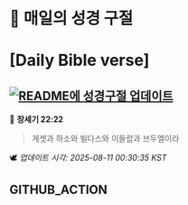 # 🙏 매일의 성경 구절
# [Daily Bible verse]
## [![README에 성경구절 업데이트](https://github.com/DONGSUKA/first_test/actions/workflows/update-readme-bible.yml/badge.svg)](https://github.com/DONGSUKA/first_test/actions/workflows/update-readme-bible.yml)
<!-- START_BIBLE_VERSE -->
📖 **창세기 22:22**
> 게셋과 하소와 빌다스와 이들랍과 브두엘이라

🕊️ _업데이트 시각: 2025-08-11 00:30:35 KST_
  <!-- END_BIBLE_VERSE -->
## GITHUB_ACTION
